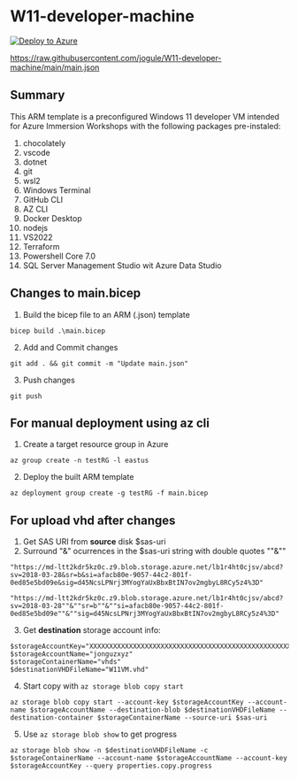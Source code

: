 # W11-developer-machine

[![Deploy to Azure](https://aka.ms/deploytoazurebutton)](https://portal.azure.com/#create/Microsoft.Template/uri/https%3A%2F%2Fraw.githubusercontent.com%2Fjogule%2FW11-developer-machine%2Fmain%2Fmain.json)

https://raw.githubusercontent.com/jogule/W11-developer-machine/main/main.json

## Summary

This ARM template is a preconfigured Windows 11 developer VM intended for Azure Immersion Workshops with the following packages pre-instaled:

1. chocolately
2. vscode
3. dotnet
4. git
5. wsl2
6. Windows Terminal
7. GitHub CLI
8. AZ CLI
9. Docker Desktop
10. nodejs
11. VS2022
12. Terraform
13. Powershell Core 7.0
14. SQL Server Management Studio wit Azure Data Studio

## Changes to main.bicep

1. Build the bicep file to an ARM (.json) template
```az cli
bicep build .\main.bicep
```
2. Add and Commit changes
```az cli
git add . && git commit -m "Update main.json"
```
3. Push changes
```az cli
git push
```

## For manual deployment using az cli

1. Create a target resource group in Azure
```az cli
az group create -n testRG -l eastus
```
2. Deploy the built ARM template
```az cli
az deployment group create -g testRG -f main.bicep
```

## For upload vhd after changes

1. Get SAS URI from **source** disk
$sas-uri
2. Surround "&" ocurrences in the $sas-uri string with double quotes ""&""

```az cli
"https://md-ltt2kdr5kz0c.z9.blob.storage.azure.net/lb1r4ht0cjsv/abcd?sv=2018-03-28&sr=b&si=afacb80e-9057-44c2-801f-0ed85e5bd09e&sig=d45NcsLPNrj3MYogYaUxBbxBtIN7ov2mgbyL8RCy5z4%3D"
```
```az cli
"https://md-ltt2kdr5kz0c.z9.blob.storage.azure.net/lb1r4ht0cjsv/abcd?sv=2018-03-28""&""sr=b""&""si=afacb80e-9057-44c2-801f-0ed85e5bd09e""&""sig=d45NcsLPNrj3MYogYaUxBbxBtIN7ov2mgbyL8RCy5z4%3D"
```
3. Get **destination** storage account info:
```az cli
$storageAccountKey="XXXXXXXXXXXXXXXXXXXXXXXXXXXXXXXXXXXXXXXXXXXXXXXXXXXXXXXXXXXXXXXXXXXXXXXXXXXXXXXXXXXXXXXX"
$storageAccountName="jonguzxyz"
$storageContainerName="vhds"
$destinationVHDFileName="W11VM.vhd"
```
4. Start copy with `az storage blob copy start`
```az cli
az storage blob copy start --account-key $storageAccountKey --account-name $storageAccountName --destination-blob $destinationVHDFileName --destination-container $storageContainerName --source-uri $sas-uri
```
5. Use `az storage blob show` to get progress
```az cli
az storage blob show -n $destinationVHDFileName -c $storageContainerName --account-name $storageAccountName --account-key $storageAccountKey --query properties.copy.progress
```


